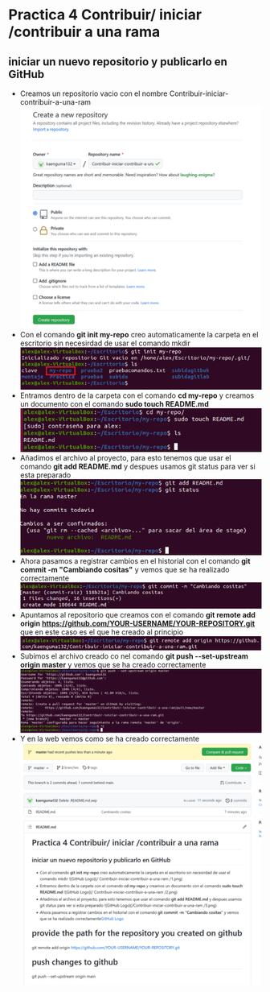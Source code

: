 # Practica 4 Contribuir/ iniciar /contribuir a una rama

## iniciar un nuevo repositorio y publicarlo en GitHub
- Creamos un repositorio vacio con el nombre Contribuir-iniciar-contribuir-a-una-ram ![GitHub Logo](/Contribuir-iniciar-contribuir-a-una-ram/0.png)
- Con el comando **git init my-repo** creo automaticamente la carpeta en el escritorio sin necesirdad de usar el comando mkdir ![GitHub Logo](/Contribuir-iniciar-contribuir-a-una-ram/1.png)
- Entramos dentro de la carpeta con el comando **cd my-repo** y creamos un documento con el comando **sudo touch README.md** ![GitHub Logo](/Contribuir-iniciar-contribuir-a-una-ram/2.png)
- Añadimos el archivo al proyecto, para esto tenemos que usar el comando **git add README.md** y despues usamos git status para ver si esta preparado ![GitHub Logo](/Contribuir-iniciar-contribuir-a-una-ram/3.png)
- Ahora pasamos a registrar cambios en el historial con el comando **git commit -m "Cambiando cositas"** y vemos que se ha realizado correctamente ![GitHub Logo](/Contribuir-iniciar-contribuir-a-una-ram/7.png)
- Apuntamos al repositorio que creamos con el comando **git remote add origin https://github.com/YOUR-USERNAME/YOUR-REPOSITORY.git** que en este caso es el que he creado al principio ![GitHub Logo](/Contribuir-iniciar-contribuir-a-una-ram/4.png)
- Subimos el archivo creado co nel comando **git push --set-upstream origin master** y vemos que se ha creado correctamente ![GitHub Logo](/Contribuir-iniciar-contribuir-a-una-ram/5.png)
- Y en la web vemos como se ha creado correctamente ![GitHub Logo](/Contribuir-iniciar-contribuir-a-una-ram/6.png)
